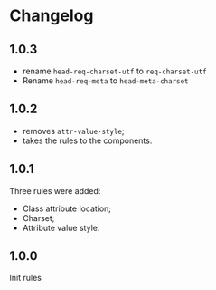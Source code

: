 # Changelog

## 1.0.3
- rename `head-req-charset-utf` to `req-charset-utf`
- Rename `head-req-meta` to `head-meta-charset`

## 1.0.2
- removes `attr-value-style`;
- takes the rules to the components.

## 1.0.1
Three rules were added:
- Class attribute location;
- Charset;
- Attribute value style.

## 1.0.0
Init rules

